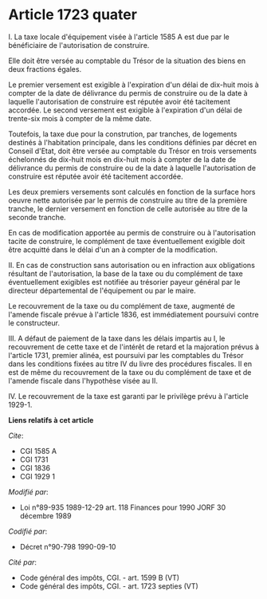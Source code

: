 # Article 1723 quater

I. La taxe locale d'équipement visée à l'article 1585 A est due par le bénéficiaire de l'autorisation de construire.

Elle doit être versée au comptable du Trésor de la situation des biens en deux fractions égales.

Le premier versement est exigible à l'expiration d'un délai de dix-huit mois à compter de la date de délivrance du permis de
construire ou de la date à laquelle l'autorisation de construire est réputée avoir été tacitement accordée. Le second
versement est exigible à l'expiration d'un délai de trente-six mois à compter de la même date.

Toutefois, la taxe due pour la constrution, par tranches, de logements destinés à l'habitation principale, dans les
conditions définies par décret en Conseil d'Etat, doit être versée au comptable du Trésor en trois versements échelonnés de
dix-huit mois en dix-huit mois à compter de la date de délivrance du permis de construire ou de la date à laquelle
l'autorisation de construire est réputée avoir été tacitement accordée.

Les deux premiers versements sont calculés en fonction de la surface hors oeuvre nette autorisée par le permis de construire
au titre de la première tranche, le dernier versement en fonction de celle autorisée au titre de la seconde tranche.

En cas de modification apportée au permis de construire ou à l'autorisation tacite de construire, le complément de taxe
éventuellement exigible doit être acquitté dans le délai d'un an à compter de la modification.

II. En cas de construction sans autorisation ou en infraction aux obligations résultant de l'autorisation, la base de la taxe
ou du complément de taxe éventuellement exigibles est notifiée au trésorier payeur général par le directeur départemental de
l'équipement ou par le maire.

Le recouvrement de la taxe ou du complément de taxe, augmenté de l'amende fiscale prévue à l'article 1836, est immédiatement
poursuivi contre le constructeur.

III. A défaut de paiement de la taxe dans les délais impartis au I, le recouvrement de cette taxe et de l'intérêt de retard
et la majoration prévus à l'article 1731, premier alinéa, est poursuivi par les comptables du Trésor dans les conditions
fixées au titre IV du livre des procédures fiscales. Il en est de même du recouvrement de la taxe ou du complément de taxe et
de l'amende fiscale dans l'hypothèse visée au II.

IV. Le recouvrement de la taxe est garanti par le privilège prévu à l'article 1929-1.

**Liens relatifs à cet article**

_Cite_:

  - CGI 1585 A
  - CGI 1731
  - CGI 1836
  - CGI 1929 1

_Modifié par_:

  - Loi n°89-935 1989-12-29 art. 118 Finances pour 1990 JORF 30 décembre 1989

_Codifié par_:

  - Décret n°90-798 1990-09-10

_Cité par_:

  - Code général des impôts, CGI. - art. 1599 B (VT)
  - Code général des impôts, CGI. - art. 1723 septies (VT)
